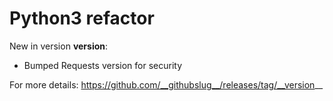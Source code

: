 # Python3 refactor

New in version __version__:
* Bumped Requests version for security

For more details:
https://github.com/__githubslug__/releases/tag/__version__